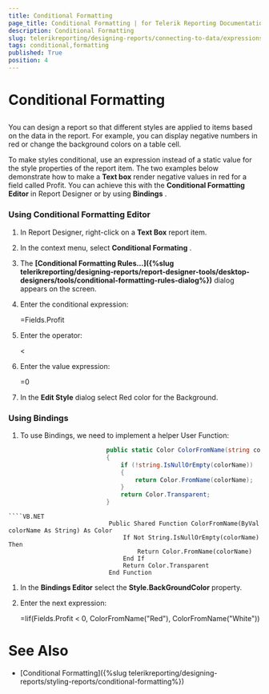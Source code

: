 ```yaml
---
title: Conditional Formatting
page_title: Conditional Formatting | for Telerik Reporting Documentation
description: Conditional Formatting
slug: telerikreporting/designing-reports/connecting-to-data/expressions/using-expressions/conditional-formatting
tags: conditional,formatting
published: True
position: 4
---
```


# Conditional Formatting



## 

You can design a report so that different styles are applied to items based 			on the data in the report. For example, you can display negative numbers 			in red or change the background colors on a table cell. 			

To make styles conditional, use an expression instead of a static value 			for the style properties of the report item. The two examples below demonstrate how to make a __Text box__  			render negative values in red for a field called Profit. You can achieve this with the __Conditional Formatting Editor__  in Report Designer        or by using __Bindings__ . 			

### Using Conditional Formatting Editor

1. In Report Designer, right-click on a __Text Box__  report item.               

1. In the context menu, select __Conditional Formating__ .               

1. The __[Conditional Formatting Rules...]({%slug telerikreporting/designing-reports/report-designer-tools/desktop-designers/tools/conditional-formatting-rules-dialog%})__  dialog appears on the screen.

1. Enter the conditional 
							expression:

	=Fields.Profit



1. Enter the operator:

	<



1. Enter the value expression:

	=0



1. In the __Edit Style__  dialog select Red color for
						the Background.

### Using Bindings

1. To use Bindings, we need to implement a helper User Function:

	
    ````C#
                            public static Color ColorFromName(string colorName)
                            {
                                if (!string.IsNullOrEmpty(colorName))
                                {
                                    return Color.FromName(colorName);
                                }
                                return Color.Transparent;
                            }
````
````VB.NET
                            Public Shared Function ColorFromName(ByVal colorName As String) As Color
                                If Not String.IsNullOrEmpty(colorName) Then
                                    Return Color.FromName(colorName)
                                End If
                                Return Color.Transparent
                            End Function
````



1. In the __Bindings Editor__  							select the __Style.BackGroundColor__  property.

1. Enter the next expression:

	=Iif(Fields.Profit < 0, ColorFromName("Red"), ColorFromName("White"))
						



# See Also


 * [Conditional Formatting]({%slug telerikreporting/designing-reports/styling-reports/conditional-formatting%})
